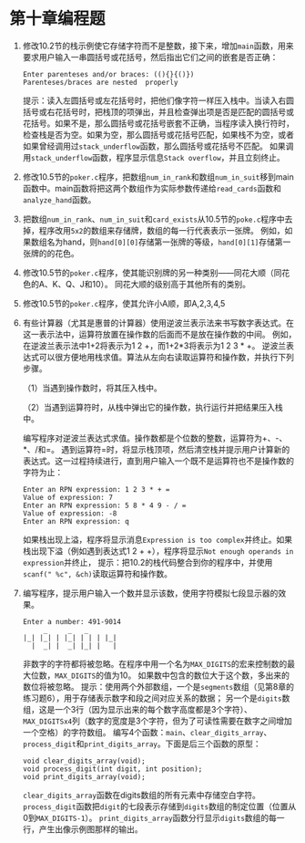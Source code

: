 # 第十章编程题



1. 修改10.2节的栈示例使它存储字符而不是整数，接下来，增加`main`函数，用来要求用户输入一串圆括号或花括号，然后指出它们之间的嵌套是否正确：

   ```
   Enter parenteses and/or braces: ((){}{()})
   Parenteses/braces are nested  properly
   ```

   提示：读入左圆括号或左花括号时，把他们像字符一样压入栈中。当读入右圆括号或右花括号时，把栈顶的项弹出，并且检查弹出项是否是匹配的圆括号或花括号。如果不是，那么圆括号或花括号嵌套不正确，当程序读入换行符时，检查栈是否为空。如果为空，那么圆括号或花括号匹配，如果栈不为空，或者如果曾经调用过`stack_underflow`函数，那么圆括号或花括号不匹配。 如果调用`stack_underflow`函数，程序显示信息`Stack overflow`，并且立刻终止。



2. 修改10.5节的`poker.c`程序，把数组`num_in_rank`和数组`num_in_suit`移到main函数中。main函数将把这两个数组作为实际参数传递给`read_cards`函数和`analyze_hand`函数。



3. 把数组`num_in_rank`、`num_in_suit`和`card_exists`从10.5节的`poke.c`程序中去掉，程序改用`5x2`的数组来存储牌，数组的每一行代表表示一张牌。 例如，如果数组名为hand，则`hand[0][0]`存储第一张牌的等级，`hand[0][1]`存储第一张牌的的花色。



4. 修改10.5节的`poker.c`程序，使其能识别牌的另一种类别——同花大顺（同花色的A、K、Q、J和10）。 同花大顺的级别高于其他所有的类别。



5. 修改10.5节的`poker.c`程序，使其允许小A顺，即A,2,3,4,5



6. 有些计算器（尤其是惠普的计算器）使用逆波兰表示法来书写数字表达式。在这一表示法中，运算符放置在操作数的后面而不是放在操作数的中间。 例如，在逆波兰表示法中1+2将表示为1 2 +，而1+2*3将表示为1 2 3 * +。 逆波兰表达式可以很方便地用栈求值。算法从左向右读取运算符和操作数，并执行下列步骤。

   （1）当遇到操作数时，将其压入栈中。

   （2）当遇到运算符时，从栈中弹出它的操作数，执行运行并把结果压入栈中。

   编写程序对逆波兰表达式求值。操作数都是个位数的整数，运算符为+、-、*、/和=。 遇到运算符=时，将显示栈顶项，然后清空栈并提示用户计算新的表达式。这一过程持续进行，直到用户输入一个既不是运算符也不是操作数的字符为止：

   ```
   Enter an RPN expression: 1 2 3 * + =
   Value of expression: 7
   Enter an RPN expression: 5 8 * 4 9 - / =
   Value of expression: -8
   Enter an RPN expression: q
   ```

   如果栈出现上溢，程序将显示消息`Expression is too complex`并终止。如果栈出现下溢（例如遇到表达式1 2 + +），程序将显示`Not enough operands in expression`并终止， 提示：把10.2的栈代码整合到你的程序中，并使用`scanf(" %c", &ch)`读取运算符和操作数。



7. 编写程序，提示用户输入一个数并显示该数，使用字符模拟七段显示器的效果。

   ```
   Enter a number: 491-9014
        _     _   _
   |_| |_| | |_| | | | |_|
     |  _| |  _| |_| |   |
   ```

   非数字的字符都将被忽略。在程序中用一个名为`MAX_DIGITS`的宏来控制数的最大位数，`MAX_DIGITS`的值为10。 如果数中包含的数位大于这个数，多出来的数位将被忽略。 提示：使用两个外部数组，一个是`segments`数组（见第8章的练习题6），用于存储表示数字和段之间对应关系的数据； 另一个是`digits`数组，这是一个3行（因为显示出来的每个数字高度都是3个字符）、`MAX_DIGITSx4`列（数字的宽度是3个字符，但为了可读性需要在数字之间增加一个空格）的字符数组。 编写4个函数：`main`、`clear_digits_array`、`process_digit`和`print_digits_array`。下面是后三个函数的原型：

   ```
   void clear_digits_array(void);
   void process_digit(int digit, int position);
   void print_digits_array(void);
   ```

   `clear_digits_array`函数在digits数组的所有元素中存储空白字符。`process_digit`函数把`digit`的七段表示存储到`digits`数组的制定位置（位置从0到`MAX_DIGITS-1`）。 `print_digits_array`函数分行显示`digits`数组的每一行，产生出像示例图那样的输出。

